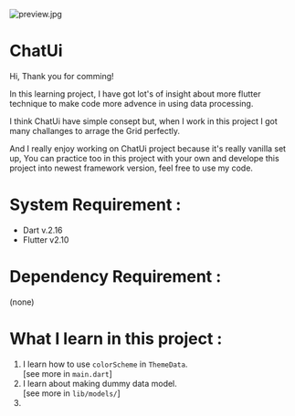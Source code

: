 ![preview.jpg](https://github.com/DVCone/chatui/blob/master/preview.png)

# ChatUi

Hi, Thank you for comming!

In this learning project, I have got lot's of insight about more flutter technique to make code more advence in using data processing.

I think ChatUi have simple consept but, when I work in this project I got many challanges to arrage the Grid perfectly.

And I really enjoy working on ChatUi project because it's really vanilla set up, You can practice too in this project with your own and develope this project into newest framework version, feel free to use my code.

# System Requirement :
- Dart v.2.16
- Flutter v2.10

# Dependency Requirement :
(none)

# What I learn in this project :
1. I learn how to use `colorScheme` in `ThemeData`. <br/>
[see more in `main.dart`]
2. I learn about making dummy data model. <br/>
[see more in `lib/models/`]
3. 